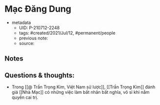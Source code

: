 ---
---

# Mạc Đăng Dung

- metadata
	- UID: P-210712-2248
	- tags: #created/2021/Jul/12, #permanent/people 
	- previous note: 
	- source: 

## Notes


## Questions & thoughts:
- Trong [[@ Trần Trọng Kim, Việt Nam sử lược]], [[Trần Trọng Kim]] đánh giá [[Nhà Mạc]] có những việc làm bất nhân bất nghĩa, vô sỉ khi nắm quyền cai trị.
